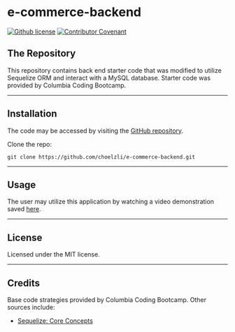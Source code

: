 # e-commerce-backend
[![Github license](https://img.shields.io/badge/License-MIT-e6e7bb.svg)](https://opensource.org/license/mit/)
[![Contributor Covenant](https://img.shields.io/badge/Contributor%20Covenant-2.1-4baaaa.svg)](https://www.contributor-covenant.org/)

## The Repository

This repository contains back end starter code that was modified to utilize Sequelize ORM and interact with a MySQL database.  Starter code was provided by Columbia Coding Bootcamp.

---

## Installation

The code may be accessed by visiting the [GitHub repository](https://github.com/choelzli/e-commerce-backend).

Clone the repo:
```
git clone https://github.com/choelzli/e-commerce-backend.git
```
---

## Usage

The user may utilize this application by watching a video demonstration saved [here](https://drive.google.com/drive/u/0/folders/11Rz1UCtGIBuKdVQHfpXYq0NJcEOQjwUT).

---

## License

Licensed under the MIT license.

---

## Credits

Base code strategies provided by Columbia Coding Bootcamp. Other sources include:
* [Sequelize: Core Concepts](https://sequelize.org/docs/v6/category/core-concepts/)